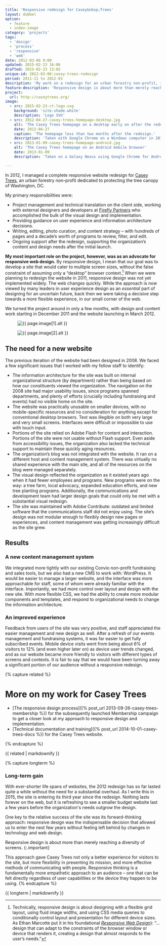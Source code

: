 ```yaml
---
title: 'Responsive redesign for Casey&nbsp;Trees'
layout: dubbel
option:
  - feature
  - index-image
category: 'projects'
tags:
  - 'design'
  - 'process'
  - 'responsive'
  - 'web'
date: 2012-03-06 9:00
updated: 2015-02-23 16:06
drafted: 2015-02-23 13:02
unique-id: 2012-03-06:casey-trees-redesign
period: 2011-11 to 2012-03
description: 'My work on a redesign for an urban forestry non-profit, in the early days of responsive web design.'
feature-description: 'Responsive design is about more than merely reaching a diversity of screens. This is my work on a redesign for an urban forestry non-profit, in the early days of responsive web design.'
project:
  url: http://caseytrees.org/
image:
  - src: 2015-02-23-ct-logo.svg
    background: 'site.shade.white'
    description: 'Logo SVG'
  - src: 2012-04-27-casey-trees-homepage-desktop.jpg
    alt: 'The Casey Trees homepage on a desktop early on after the redesign, with a series of slides and all navigation items visible, including events and the Tree Report Card.'
    date: 2012-04-27
    caption: 'The homepage less than two months after the redesign.'
    description: 'Taken with Google Chrome on a Windows computer in 2012, shortly after the redesign.'
  - src: 2013-01-09-casey-trees-homepage-android.jpg
    alt: 'The Casey Trees homepage on an Android mobile browser'
    date: 2013-01-09
    description: 'Taken on a Galaxy Nexus using Google Chrome for Android in 2013'

---
```


In 2012, I managed a complete responsive website redesign for [Casey Trees](http://caseytrees.org/), an urban forestry non-profit dedicated to protecting the tree canopy of Washington, DC.

My primary responsibilities were:

- Project management and technical translation on the client side, working with external designers and developers at [Firefly Partners](http://www.fireflypartners.com) who accomplished the bulk of the visual design and implementation.
- Providing guidance on user experience and information architecture decisions.
- Writing, editing, photo curation, and content strategy – with hundreds of pages and a decade’s worth of programs to review, filter, and edit.
- Ongoing support after the redesign, supporting the organization’s content and design needs after the initial launch.

**My most important role on the project, however, was as an advocate for responsive web design.** By responsive design, I mean that our goal was to develop a site that would cater to multiple screen sizes, without the false constraint of assuming only a “desktop” browser context.[^1] When we were planning to redesign the website in 2011, responsive design was not yet implemented widely. The web changes quickly. While the approach is now viewed by many leaders in user experience design as an *essential* part of designing for an uncertain future, back then we were taking a decisive step towards a more flexible experience, in our small corner of the web.

We turned the project around in only a few months, with design and content work starting in December 2011 and the website launching in March 2012.

<div class="grid">
<figure class="grid-figure--66 grid-figure screenshot">
  <img
    src="{{ site.image-url }}/{{ page.image[1].src }}" 
    alt="{{ page.image[1].alt }}"
  >
</figure>
<figure class="grid-figure--33 grid-figure screenshot">
  <img
    src="{{ site.image-url }}/{{ page.image[2].src }}" 
    alt="{{ page.image[2].alt }}"
  >
</figure>
</div>

## The need for a new website

The previous iteration of the website had been designed in 2008. We faced a few significant issues that I worked with my fellow staff to identify:

- The information architecture for the site was built on internal organizational structure (by department) rather than being based on how our constituents viewed the organization. The navigation on the 2008 site had major usability issues, since programs spanned departments, and plenty of efforts (crucially including fundraising and events) had no visible home on the site.
- The website was practically unusable on smaller devices, with no mobile-specific resources and no consideration for anything except for conventional desktop browsers. Text was illegible on both very large and very small screens. Interfaces were difficult or impossible to use with touch input.
- Portions of the site relied on Adobe Flash for content and interaction. Portions of the site were not usable without Flash support. Even aside from accessibility issues, the organization also lacked the technical support to maintain these quickly aging resources.
- The organization’s blog was not integrated with the website. It ran on a different host and content management system. There was virtually no shared experience with the main site, and all of the resources on the blog were managed separately.
- The visual design reflected the organization as it existed years ago when it had fewer employees and programs. New programs were on the way: a tree farm, local advocacy, expanded education efforts, and new tree planting programs. Additionally, the communications and development team had larger design goals that could only be met with a substantial visual redesign.
- The site was maintained with Adobe Contribute: outdated and limited software that the communications staff did not enjoy using. The site’s design was not modular enough to flexibly design new pages or experiences, and content management was getting increasingly difficult as the site grew.

## Results

### A new content management system

We integrated more tightly with our existing Convio non-profit fundraising and sales tools, but we also had a new CMS to work with: WordPress. It would be easier to manage a larger website, and the interface was more approachable for staff, some of whom were already familiar with the interface. Importantly, we had more control over layout and design with the new site. With more flexible CSS, we had the ability to create more modular components and templates, and respond to organizational needs to change the information architecture.

### An improved experience

Feedback from users of the site was very positive, and staff appreciated the easier management and new design as well. After a refresh of our events management and fundraising systems, it was far easier to get fully subscribed events. Mobile device visits went from being about 6% of visitors to 12% (and even higher later on) as device user trends changed, and as our website became more friendly to visitors with different types of screens and contexts. It is fair to say that we would have been turning away a significant portion of our audience without a responsive redesign.

{% capture related %}
# More on my work for Casey&nbsp;Trees

- [The responsive design process]({% post_url 2013-09-26-casey-trees-membership %}) for the subsequently launched Membership campaign to get a closer look at my approach to responsive design and implementation. 
- [Technical documentation and training]({% post_url 2014-10-01-casey-trees-docs %}) for the Casey Trees website.

{% endcapture %}

<aside class="ancillary">
{{ related | markdownify }}
</aside>

{% capture longterm %}
### Long-term gain

With ever-shorter life spans of websites, the 2012 redesign has so far lasted quite a while without the need for a substantial overhaul. As I write this in 2015, the site is entering its third year since the redesign. Nothing lasts forever on the web, but it is refreshing to see a smaller budget website last a few years before the organization's needs outgrow the design.

One key to the relative success of the site was its forward-thinking approach: responsive design was the indispensable decision that allowed us to enter the next few years without feeling left behind by changes in technology and web design.

Responsive design is about more than merely reaching a diversity of screens.
{:.important}

This approach gave Casey Trees not only a better experience for visitors to the site, but more flexibility in presenting its mission, and more effective methods of communicating with people. Responsive thinking is a fundamentally more empathetic approach to an audience – one that can be felt directly regardless of user capabilities or the device they happen to be using.
{% endcapture %}

<div class="flow-side">
  {{ longterm | markdownify }}
</div>

[^1]: Technically, responsive design is about designing with a flexible grid layout, using fluid image widths, and using CSS media queries to conditionally control layout and presentation for different device sizes. As Ethan Marcotte put it in his foundational <i class="publication"><a href="http://www.abookapart.com/products/responsive-web-design">Responsive Web Design</a></i>): “… design that can adapt to the constraints of the browser window or device that renders it, creating a design that almost responds to the user’s needs.”